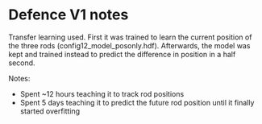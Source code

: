 # Defence V1 notes
Transfer learning used. First it was trained to learn the current position of the three rods (config12_model_posonly.hdf). Afterwards, the model was kept and trained instead to predict the difference in position in a half second.

Notes:
* Spent ~12 hours teaching it to track rod positions
* Spent 5 days teaching it to predict the future rod position until it finally started overfitting